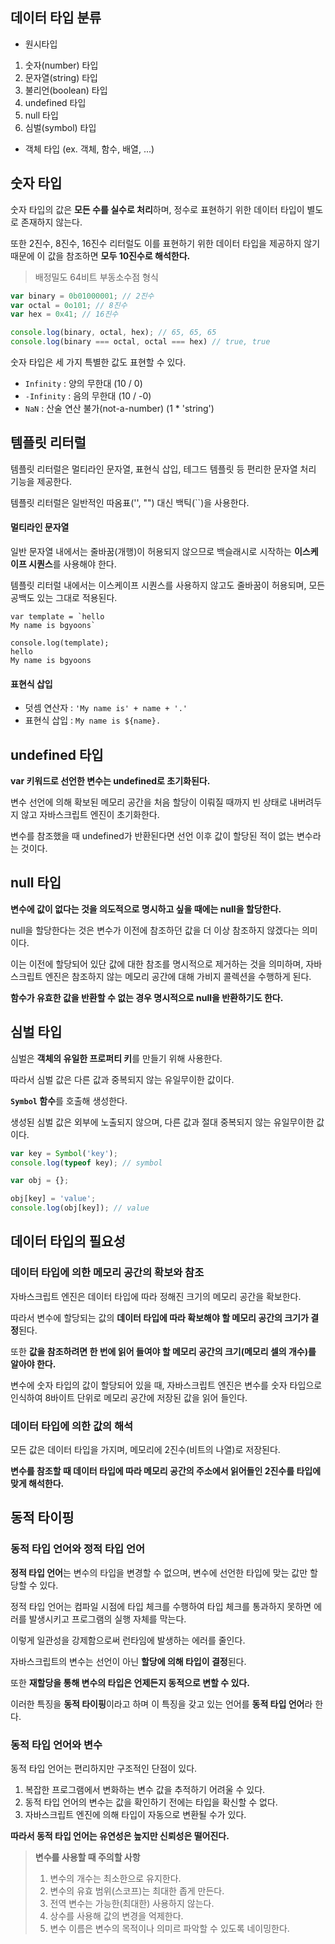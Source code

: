 ## 데이터 타입 분류
- 원시타입
1. 숫자(number) 타입
2. 문자열(string) 타입
3. 불리언(boolean) 타입
4. undefined 타입
5. null 타입
6. 심벌(symbol) 타입
- 객체 타입 (ex. 객체, 함수, 배열, ...)

## 숫자 타입

숫자 타입의 값은 **모든 수를 실수로 처리**하며, 정수로 표현하기 위한 데이터 타입이 별도로 존재하지 않는다.

또한 2진수, 8진수, 16진수 리터럴도 이를 표현하기 위한 데이터 타입을 제공하지 않기 때문에 이 값을 참조하면 **모두 10진수로 해석한다.**

> 배정밀도 64비트 부동소수점 형식

```js
var binary = 0b01000001; // 2진수
var octal = 0o101; // 8진수
var hex = 0x41; // 16진수

console.log(binary, octal, hex); // 65, 65, 65
console.log(binary === octal, octal === hex) // true, true
```

숫자 타입은 세 가지 특별한 값도 표현할 수 있다.
- `Infinity` :  양의 무한대 (10 / 0)
- `-Infinity` : 음의 무한대 (10 / -0)
- `NaN` : 산술 연산 불가(not-a-number) (1 * 'string')

## 템플릿 리터럴
템플릿 리터럴은 멀티라인 문자열, 표현식 삽입, 테그드 템플릿 등 편리한 문자열 처리 기능을 제공한다.

템플릿 리터럴은 일반적인 따옴표('', "") 대신 백틱(``)을 사용한다.
#### 멀티라인 문자열
일반 문자열 내에서는 줄바꿈(개행)이 허용되지 않으므로 백슬래시로 시작하는 **이스케이프 시퀀스**를 사용해야 한다.

템플릿 리터럴 내에서는 이스케이프 시퀀스를 사용하지 않고도 줄바꿈이 허용되며, 모든 공백도 있는 그대로 적용된다.
```JS
var template = `hello
My name is bgyoons`

console.log(template);
hello
My name is bgyoons
```
#### 표현식 삽입
- 덧셈 연산자 : `'My name is' + name + '.'`
- 표현식 삽입 : `My name is ${name}.`

## undefined 타입

**var 키워드로 선언한 변수는 undefined로 초기화된다.**

변수 선언에 의해 확보된 메모리 공간을 처음 할당이 이뤄질 때까지 빈 상태로 내버려두지 않고 자바스크립트 엔진이 초기화한다.

변수를 참조했을 때 undefined가 반환된다면 선언 이후 값이 할당된 적이 없는 변수라는 것이다.

## null 타입

**변수에 값이 없다는 것을 의도적으로 명시하고 싶을 때에는 null을 할당한다.**

null을 할당한다는 것은 변수가 이전에 참조하던 값을 더 이상 참조하지 않겠다는 의미이다.

이는 이전에 할당되어 있단 값에 대한 참조를 명시적으로 제거하는 것을 의미하며, 자바스크립트 엔진은 참조하지 않는 메모리 공간에 대해 가비지 콜렉션을 수행하게 된다.

**함수가 유효한 값을 반환할 수 없는 경우 명시적으로 null을 반환하기도 한다.**

## 심벌 타입
심벌은 **객체의 유일한 프로퍼티 키**를 만들기 위해 사용한다. 

따라서 심벌 값은 다른 값과 중복되지 않는 유일무이한 값이다.

**`Symbol` 함수**를 호출해 생성한다. 

생성된 심벌 값은 외부에 노출되지 않으며, 다른 값과 절대 중복되지 않는 유일무이한 값이다.

```js
var key = Symbol('key');
console.log(typeof key); // symbol

var obj = {};

obj[key] = 'value';
console.log(obj[key]); // value
```

## 데이터 타입의 필요성

### 데이터 타입에 의한 메모리 공간의 확보와 참조

자바스크립트 엔진은 데이터 타입에 따라 정해진 크기의 메모리 공간을 확보한다.

따라서 변수에 할당되는 값의 **데이터 타입에 따라 확보해야 할 메모리 공간의 크기가 결정**된다.

또한 **값을 참조하려면 한 번에 읽어 들여야 할 메모리 공간의 크기(메모리 셀의 개수)를 알아야 한다.**

변수에 숫자 타입의 값이 할당되어 있을 때, 자바스크립트 엔진은 변수를 숫자 타입으로 인식하여 8바이트 단위로 메모리 공간에 저장된 값을 읽어 들인다.

### 데이터 타입에 의한 값의 해석

모든 값은 데이터 타입을 가지며, 메모리에 2진수(비트의 나열)로 저장된다.

**변수를 참조할 때 데이터 타입에 따라 메모리 공간의 주소에서 읽어들인 2진수를 타입에 맞게 해석한다.**

## 동적 타이핑

### 동적 타입 언어와 정적 타입 언어

**정적 타입 언어**는 변수의 타입을 변경할 수 없으며, 변수에 선언한 타입에 맞는 값만 할당할 수 있다.

정적 타입 언어는 컴파일 시점에 타입 체크를 수행하여 타입 체크를 통과하지 못하면 에러를 발생시키고 프로그램의 실행 자체를 막는다.

이렇게 일관성을 강제함으로써 런타임에 발생하는 에러를 줄인다.

자바스크립트의 변수는 선언이 아닌 **할당에 의해 타입이 결정**된다.

또한 **재할당을 통해 변수의 타입은 언제든지 동적으로 변할 수 있다.**

이러한 특징을 **동적 타이핑**이라고 하며 이 특징을 갖고 있는 언어를 **동적 타입 언어**라 한다.

### 동적 타입 언어와 변수
동적 타입 언어는 편리하지만 구조적인 단점이 있다.

1. 복잡한 프로그램에서 변화하는 변수 값을 추적하기 어려울 수 있다.
2. 동적 타입 언어의 변수는 값을 확인하기 전에는 타입을 확신할 수 없다.
3. 자바스크립트 엔진에 의해 타입이 자동으로 변환될 수가 있다.

**따라서 동적 타입 언어는 유연성은 높지만 신뢰성은 떨어진다.**

> **변수를 사용할 때 주의할 사항**
> 1. 변수의 개수는 최소한으로 유지한다.
> 2. 변수의 유효 범위(스코프)는 최대한 좁게 만든다.
> 3. 전역 변수는 가능한(최대한) 사용하지 않는다.
> 4. 상수를 사용해 값의 변경을 억제한다.
> 5. 변수 이름은 변수의 목적이나 의미르 파악할 수 있도록 네이밍한다.
